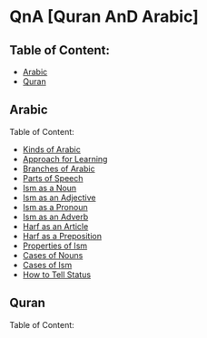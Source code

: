 # QnA [Quran AnD Arabic]

## Table of Content:
- [Arabic](#arabic)
- [Quran](#quran)

## Arabic
Table of Content:
- [Kinds of Arabic](https://github.com/mdfnam/QnA/blob/main/Kinds%20of%20Arabic.md)
- [Approach for Learning](https://github.com/mdfnam/QnA/blob/main/Approach%20for%20Learning.md)
- [Branches of Arabic](https://github.com/mdfnam/QnA/blob/main/Branches%20of%20Arabic.md)
- [Parts of Speech](https://github.com/mdfnam/QnA/blob/main/Parts%20of%20Speech.md)
- [Ism as a Noun](https://github.com/mdfnam/QnA/blob/main/Ism%20as%20a%20Noun.md)
- [Ism as an Adjective](https://github.com/mdfnam/QnA/blob/main/Ism%20as%20an%20Adjective.md)
- [Ism as a Pronoun](https://github.com/mdfnam/QnA/blob/main/Ism%20as%20a%20Pronoun.md)
- [Ism as an Adverb](https://github.com/mdfnam/QnA/blob/main/Ism%20as%20an%20Adverb.md)
- [Harf as an Article](https://github.com/mdfnam/QnA/blob/main/Harf%20as%20an%20Article.md)
- [Harf as a Preposition](https://github.com/mdfnam/QnA/blob/main/Harf%20as%20a%20Preposition.md)<!--
 [Ism as an Interjection](https://github.com/mdfnam/QnA/blob/main/Ism%20as%20an%20Interjection.md)
 [Fi'l as a Verb](https://github.com/mdfnam/QnA/blob/main/Fi'l%20as%20a%20Verb.md)
 [Harf as a Conjunction](https://github.com/mdfnam/QnA/blob/main/Harf%20as%20a%20Conjunction.md)-->
- [Properties of Ism](https://github.com/mdfnam/QnA/blob/main/Properties%20of%20Ism.md)
- [Cases of Nouns](https://github.com/mdfnam/QnA/blob/main/Cases%20of%20Nouns.md)
- [Cases of Ism](https://github.com/mdfnam/QnA/blob/main/Cases%20of%20Ism.md)
- [How to Tell Status](https://github.com/mdfnam/QnA/blob/main/How%20to%20Tell%20Status.md)




## Quran
Table of Content:
